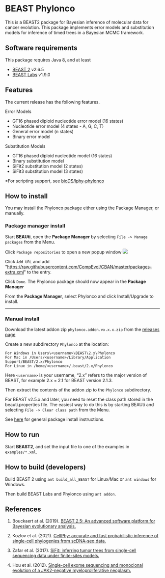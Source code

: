 # BEAST Phylonco
This is a BEAST2 package for Bayesian inference of molecular data for cancer evolution. This package implements error models and substitution models for inference of timed trees in a Bayesian MCMC framework. 

## Software requirements

This package requires Java 8, and at least
* [BEAST 2](https://github.com/CompEvol/beast2) v2.6.5 
* [BEAST Labs](https://github.com/BEAST2-Dev/BEASTLabs) v1.9.0

## Features

The current release has the following features.

Error Models
* GT16 phased diploid nucleotide error model (16 states)
* Nucleotide error model (4 states - A, G, C, T)
* General error model (n states)
* Binary error model

Substitution Models
* GT16 phased diploid nucleotide model (16 states)
* Binary substitution model
* SiFit2 substitution model (2 states)
* SiFit3 substitution model (3 states)

*For scripting support, see [bioDS/lphy-phylonco](https://github.com/bioDS/lphy-phylonco)

## How to install
You may install the Phylonco package either using the Package Manager, or manually.

### Package manager install
Start **BEAUti**, open the **Package Manager** by selecting `File -> Manage packages` from the Menu.

Click `Package repositories` to open a new popup window
<img src="https://raw.githubusercontent.com/rbouckaert/obama/master/doc/package_repos.png">

Click `Add URL` and add "https://raw.githubusercontent.com/CompEvol/CBAN/master/packages-extra.xml" to the entry.

Click `Done`. The Phylonco package should now appear in the **Package Manager**

From the **Package Manager**, select Phylonco and click Install/Upgrade to install.

---

### Manual install
Download the latest addon zip `phylonco.addon.vx.x.x.zip` from the [releases page](https://github.com/kche309/beast-phylonco/releases/latest)

Create a new subdirectory `Phylonco` at the location: 
```
For Windows in Users\<username>\BEAST\2.x\Phylonco
For Mac in /Users/<username>/Library/Application Support/BEAST/2.x/Phylonco
For Linux in /home/<username>/.beast/2.x/Phylonco
```
Here `<username>` is your username, “2.x” refers to the major version of BEAST, for example 2.x = 2.1 for BEAST version 2.1.3.
 
Then extract the contents of the addon zip to the `Phylonco` subdirectory.

For BEAST v2.5.x and later, you need to reset the class path stored in the beauti.properties file. The easiest way to do this is by starting BEAUti and selecting `File -> Clear class path` from the Menu.

See [here](http://www.beast2.org/managing-packages/) for general package install instructions.

## How to run 

Start **BEAST2**, and set the input file to one of the examples in `examples/*.xml`.

## How to build (developers)

Build BEAST 2 using `ant build_all_BEAST` for Linux/Mac or `ant windows` for Windows.

Then build BEAST Labs and Phylonco using `ant addon`.

## References
1. Bouckaert at al. (2019). [BEAST 2.5: An advanced software platform for Bayesian evolutionary analysis.](https://doi.org/10.1371/journal.pcbi.1006650)

2. Kozlov et al. (2021). [CellPhy: accurate and fast probabilistic inference of single-cell phylogenies from scDNA-seq data.](https://doi.org/10.1101/2020.07.31.230292)
 
3. Zafar et al. (2017). [SiFit: inferring tumor trees from single-cell sequencing data under finite-sites models.](https://doi.org/10.1186/s13059-017-1311-2)

4. Hou et al. (2012). [Single-cell exome sequencing and monoclonal evolution of a JAK2-negative myeloproliferative neoplasm.]( https://doi.org/10.1016/j.cell.2012.02.028)

